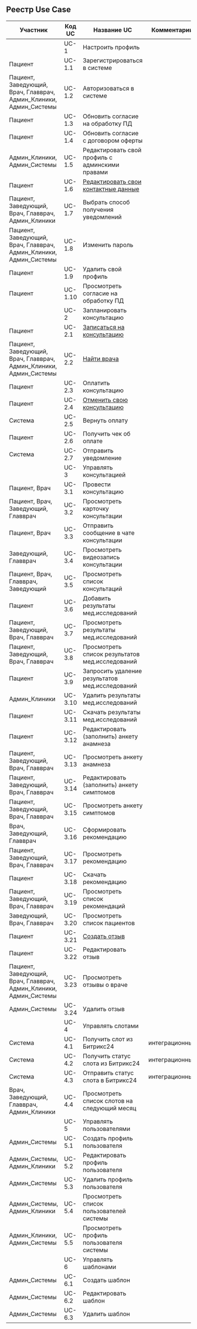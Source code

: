## Реестр Use Case

|Участник|Код UC|Название UC|Комментарии|
|-|-|-|-|
||UC-1|Настроить профиль||
|Пациент|UC-1.1|Зарегистрироваться в системе||
|Пациент, Заведующий, Врач, Главврач, Админ_Клиники, Админ_Системы|UC-1.2|Авторизоваться в системе||
|Пациент|UC-1.3|Обновить согласие на обработку ПД||
|Пациент|UC-1.4|Обновить согласие с договором оферты||
|Админ_Клиники, Админ_Системы|UC-1.5|Редактировать свой профиль с админскими правами||
|Пациент|UC-1.6|[Редактировать свои контактные данные](./uc1-6.md)||
|Пациент, Заведующий, Врач, Главврач, Админ_Клиники|UC-1.7|Выбрать способ получения уведомлений||
|Пациент, Заведующий, Врач, Главврач, Админ_Клиники, Админ_Системы|UC-1.8|Изменить пароль||
|Пациент|UC-1.9|Удалить свой профиль||
|Пациент|UC-1.10|Просмотреть согласие на обработку ПД||
||UC-2|Запланировать консультацию||
|Пациент|UC-2.1|[Записаться на консультацию](./uc2-1.md)||
|Пациент, Заведующий, Врач, Главврач, Админ_Клиники, Админ_Системы|UC-2.2|[Найти врача](./uc2-2.md)||
|Пациент|UC-2.3|Оплатить консультацию||
|Пациент|UC-2.4|[Отменить свою консультацию](./uc2-2.md)||
|Система|UC-2.5|Вернуть оплату||
|Пациент|UC-2.6|Получить чек об оплате||
|Система|UC-2.7|Отправить уведомление||
||UC-3|Управлять консультацией||
|Пациент, Врач|UC-3.1|Провести консультацию||
|Пациент, Врач, Заведующий, Главврач|UC-3.2|Просмотреть карточку консультации||
|Пациент, Врач|UC-3.3|Отправить сообщение в чате консультации||		
|Заведующий, Главврач|UC-3.4|Просмотреть видеозапись консультации||
|Пациент, Врач, Главврач, Заведующий|UC-3.5|Просмотреть список консультаций||
|Пациент|UC-3.6|Добавить результаты мед.исследований||
|Пациент, Заведующий, Врач, Главврач|UC-3.7|Просмотреть результаты мед.исследований||
|Пациент, Заведующий, Врач, Главврач|UC-3.8|Просмотреть список результатов мед.исследований||
|Пациент|UC-3.9|Запросить удаление результатов мед.исследований||
|Админ_Клиники|UC-3.10|Удалить результаты мед.исследований||
|Пациент|UC-3.11|Скачать результаты мед.исследований||
|Пациент|UC-3.12|Редактировать (заполнить) анкету анамнеза||
|Пациент, Заведующий, Врач, Главврач|UC-3.13|Просмотреть анкету анамнеза||
|Пациент, Заведующий, Врач, Главврач|UC-3.14|Редактировать (заполнить) анкету симптомов||
|Пациент, Заведующий, Врач, Главврач|UC-3.15|Просмотреть анкету симптомов||
|Врач, Заведующий, Главврач|UC-3.16|Сформировать рекомендацию||
|Пациент, Заведующий, Врач, Главврач|UC-3.17|Просмотреть рекомендацию||
|Пациент|UC-3.18|Скачать рекомендацию||
|Пациент, Заведующий, Врач, Главврач|UC-3.19|Просмотреть список рекомендаций||
|Заведующий, Врач, Главврач|UC-3.20|Просмотреть список пациентов||
|Пациент|UC-3.21|[Создать отзыв](./uc3-21.md)||
|Пациент|UC-3.22|Редактировать отзыв||
|Пациент, Заведующий, Врач, Главврач, Админ_Клиники, Админ_Системы|UC-3.23|Просмотреть отзывы о враче||		
|Админ_Системы|UC-3.24|Удалить отзыв||
||UC-4|Управлять слотами||
|Система|UC-4.1|Получить слот из Битрикс24|интеграционный|
|Система|UC-4.2|Получить статус слота из Битрикс24|интеграционный|
|Система|UC-4.3|Отправить статус слота в Битрикс24|интеграционный|
|Врач, Заведующий, Главврач, Админ_Клиники|UC-4.4|Просмотреть список слотов на следующий месяц||
||UC-5|Управлять пользователями||
|Админ_Системы|UC-5.1|Создать профиль пользователя||
|Админ_Системы, Админ_Клиники|UC-5.2|Редактировать профиль пользователя||
|Админ_Системы|UC-5.3|Удалить профиль пользователя||
|Админ_Системы, Админ_Клиники|UC-5.4|Просмотреть список пользователей системы||
|Админ_Клиники, Админ_Системы|UC-5.5|Просмотреть профиль пользователя системы||
||UC-6|Управлять шаблонами||
|Админ_Системы|UC-6.1|Создать шаблон||
|Админ_Системы|UC-6.2|Редактировать шаблон||
|Админ_Системы|UC-6.3|Удалить шаблон||